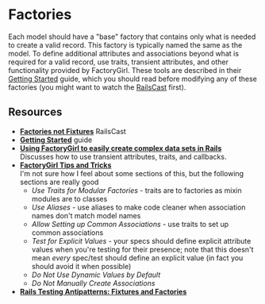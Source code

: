 # Factories
Each model should have a "base" factory that contains only what is needed to create a valid record. This factory is typically named the same as the model. To define additional attributes and associations beyond what is required for a valid record, use traits, transient attributes, and other functionality provided by FactoryGirl. These tools are described in their [Getting Started][1] guide, which you should read before modifying any of these factories (you might want to watch the [RailsCast][4] first).

## Resources
* **[Factories not Fixtures][4]** RailsCast
* **[Getting Started][1]** guide
* **[Using FactoryGirl to easily create complex data sets in Rails][2]**  
  Discusses how to use transient attributes, traits, and callbacks.
* **[FactoryGirl Tips and Tricks][3]**  
  I'm not sure how I feel about some sections of this, but the following sections are really good
  * *Use Traits for Modular Factories* - traits are to factories as mixin modules are to classes
  * *Use Aliases* - use aliases to make code cleaner when association names don't match model names
  * *Allow Setting up Common Associations* - use traits to set up common associations
  * *Test for Explicit Values* - your specs should define explicit attribute values when you're testing for their presence; note that this doesn't mean *every* spec/test should define an explicit value (in fact you should avoid it when possible)  
  * *Do Not Use Dynamic Values by Default*
  * *Do Not Manually Create Associations*  
* **[Rails Testing Antipatterns: Fixtures and Factories][5]**

[1]: http://www.rubydoc.info/gems/factory_girl/file/GETTING_STARTED.md
[2]: http://blog.thefrontiergroup.com.au/2014/12/using-factorygirl-easily-create-complex-data-sets-rails/
[3]: http://arjanvandergaag.nl/blog/factory_girl_tips.html
[4]: http://railscasts.com/episodes/158-factories-not-fixtures?autoplay=true
[5]: https://semaphoreci.com/blog/2014/01/14/rails-testing-antipatterns-fixtures-and-factories.html
